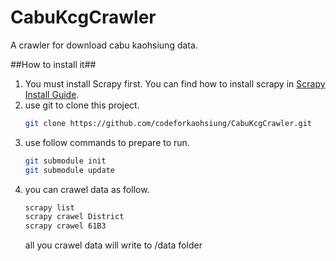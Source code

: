 CabuKcgCrawler
==============

A crawler for download cabu kaohsiung data.

##How to install it##
1. You must install Scrapy first. You can find how to install scrapy in [Scrapy Install Guide](http://doc.scrapy.org/en/latest/intro/install.html).
2. use git to clone this project.
    ``` bash
    git clone https://github.com/codeforkaohsiung/CabuKcgCrawler.git
    ```
3. use follow commands to prepare to run.
    ``` bash
    git submodule init
    git submodule update
    ```
4. you can crawel data as follow.
    ``` bash
    scrapy list
    scrapy crawel District
    scrapy crawel 61B3
    ```
    all you crawel data will write to /data folder